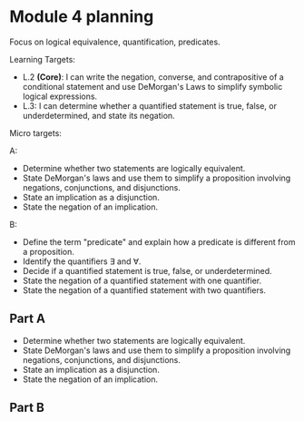 # Module 4 planning

Focus on logical equivalence, quantification, predicates. 

Learning Targets: 

  + L.2 **(Core)**: I can write the negation, converse, and contrapositive of a conditional statement and use DeMorgan's Laws to simplify symbolic logical expressions. 
  + L.3: I can determine whether a quantified statement is true, false, or underdetermined, and state its negation. 

Micro targets: 

A: 
- Determine whether two statements are logically equivalent. 
- State DeMorgan's laws and use them to simplify a proposition involving negations, conjunctions, and disjunctions. 
- State an implication as a disjunction. 
- State the negation of an implication. 

B:

- Define the term "predicate" and explain how a predicate is different from a proposition. 
- Identify the quantifiers $\exists$ and $\forall$. 
- Decide if a quantified statement is true, false, or underdetermined.
- State the negation of a quantified statement with one quantifier. 
- State the negation of a quantified statement with two quantifiers. 

## Part A


- Determine whether two statements are logically equivalent. 
- State DeMorgan's laws and use them to simplify a proposition involving negations, conjunctions, and disjunctions. 
- State an implication as a disjunction. 
- State the negation of an implication. 

## Part B
<!--stackedit_data:
eyJoaXN0b3J5IjpbMTM5MzAwOTk3Ml19
-->